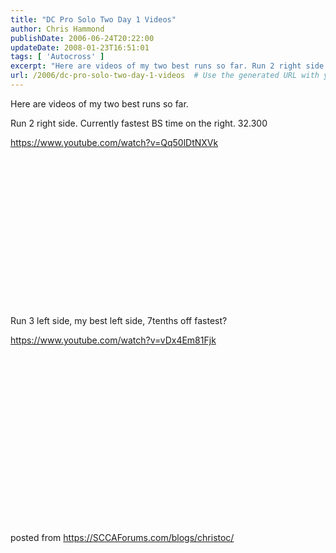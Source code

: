 ```yaml
---
title: "DC Pro Solo Two Day 1 Videos"
author: Chris Hammond
publishDate: 2006-06-24T20:22:00
updateDate: 2008-01-23T16:51:01
tags: [ 'Autocross' ]
excerpt: "Here are videos of my two best runs so far. Run 2 right side. Currently fastest BS time on the right. 32.300 https://www.youtube.com/watch?v=Qq50lDtNXVk   Run 3 left side, my best left side, 7tenths off fastest? https://www.youtube.com/watch?v=vDx4Em81Fjk   &nbsp; posted from..."
url: /2006/dc-pro-solo-two-day-1-videos  # Use the generated URL with year
---
```

<P>Here are videos of my two best runs so far.</P> <P>Run 2 right side. Currently fastest BS time on the right. 32.300</P> <P><A href="https://www.youtube.com/watch?v=vDx4Em81Fjk">https://www.youtube.com/watch?v=Qq50lDtNXVk</A></P> <OBJECT height=240 width=320><PARAM NAME="movie" VALUE="https://www.youtube.com/v/Qq50lDtNXVk"> <embed src="https://www.youtube.com/v/Qq50lDtNXVk" type="application/x-shockwave-flash" width="320" height="240"></embed></OBJECT> <P>Run 3 left side, my best left side, 7tenths off fastest?</P> <P><A href="https://www.youtube.com/watch?v=vDx4Em81Fjk">https://www.youtube.com/watch?v=vDx4Em81Fjk</A></P> <OBJECT height=240 width=320><PARAM NAME="movie" VALUE="https://www.youtube.com/v/vDx4Em81Fjk"> <embed src="https://www.youtube.com/v/vDx4Em81Fjk" type="application/x-shockwave-flash" width="320" height="240"></embed></OBJECT> <P>&nbsp;</P> posted from <a href="https://SCCAForums.com/blogs/christoc/">https://SCCAForums.com/blogs/christoc/</a>
